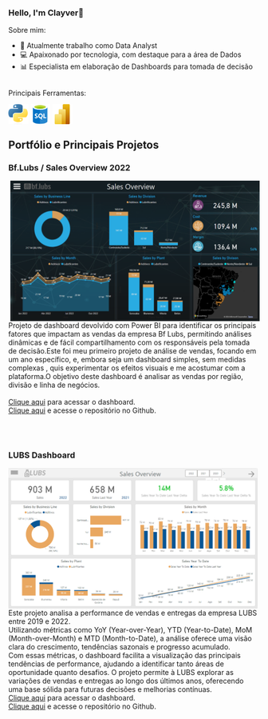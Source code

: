### Hello, I'm Clayver👋

Sobre mim:

- 🔭 Atualmente trabalho como Data Analyst
- 💻 Apaixonado por tecnologia, com destaque para a área de Dados
- 📊 Especialista em elaboração de Dashboards para tomada de decisão

 ## 

Principais Ferramentas:

<div style="display: inline_block">
  <img align="center" alt="Python" height="40" width="40" src="https://github.com/BruceFonseca/ferramentas/blob/main/Python-logo-notext.svg.png?raw=true">
  <img align="center" alt="SQL" height="40" width="40" src="https://github.com/BruceFonseca/ferramentas/blob/main/logo.png?raw=true">
  <img align="center" alt="Power BI" height="40" width="40" src="https://github.com/BruceFonseca/ferramentas/blob/main/1200px-New_Power_BI_Logo.svg.png?raw=true">
</div>

## Portfólio e Principais Projetos
### Bf.Lubs / Sales Overview 2022
<img align="right" width="500"  src="https://github.com/Clayversants/bf.lubsportfolio/blob/main/ImagensP/Captura%20de%20tela%202024-07-19%20110016.png?raw=true">
Projeto de dashboard devolvido com Power BI para identificar os principais fatores que impactam as vendas da empresa Bf Lubs, permitindo análises dinâmicas e de fácil compartilhamento com os responsáveis pela tomada de decisão.Este foi meu primeiro projeto de análise de vendas, focando em um ano específico, e, embora seja um dashboard simples, sem medidas complexas , quis experimentar os efeitos visuais e me acostumar com a plataforma.O objetivo deste dashboard é analisar as vendas por região, divisão e linha de negócios.
<br><br>
<a href="https://app.powerbi.com/view?r=eyJrIjoiMDQ4MGYwYzctYTM5Mi00OWViLWFmYjMtMzNlMjgxNzRjNDE0IiwidCI6ImI5NjJjYTc2LTIwODEtNGQyNy05NDJiLTFmZWE0MmNhN2VlYyJ9" target="_blank">Clique aqui</a> para acessar o dashboard.
<br>
<a href="https://github.com/Clayversants/bf.lubsportfolio" target="_blank">Clique aqui</a> e acesse o repositório no Github.

<br><br>
### LUBS Dashboard
<img align="left" width="500"  src="https://github.com/Clayversants/ProjetoLUBS/blob/main/Imagens/Captura%20de%20tela%202024-10-05%20115359.png?raw=true">
Este projeto analisa a performance de vendas e entregas da empresa LUBS entre 2019 e 2022.
<br>
 Utilizando métricas como YoY (Year-over-Year), YTD (Year-to-Date), MoM (Month-over-Month) e MTD (Month-to-Date), a análise oferece uma visão clara do crescimento, tendências sazonais e progresso acumulado.
 <br>
 Com essas métricas, o dashboard facilita a visualização das principais tendências de performance, ajudando a identificar tanto áreas de oportunidade quanto desafios. O projeto permite à LUBS explorar as variações de vendas e entregas ao longo dos últimos anos, oferecendo uma base sólida para futuras decisões e melhorias contínuas.
 <br>
 <a href="https://app.powerbi.com/view?r=eyJrIjoiNGVhNzJmMTgtNGRlYi00NWI0LThjOWMtNWQ3MDY5MDk3NTFhIiwidCI6ImI5NjJjYTc2LTIwODEtNGQyNy05NDJiLTFmZWE0MmNhN2VlYyJ9" target="_blank">Clique aqui</a> para acessar o dashboard.
 <br>
 <a href="https://github.com/Clayversants/ProjetoLUBS" target="_blank">Clique aqui</a> e acesse o repositório no Github.
